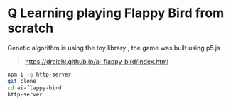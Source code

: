 # Q Learning playing Flappy Bird from scratch

Genetic algorithm is using the toy library , the game was built using p5.js

>https://draichi.github.io/ai-flappy-bird/index.html

```sh
npm i -g http-server
git clone
cd ai-flappy-bird
http-server
```